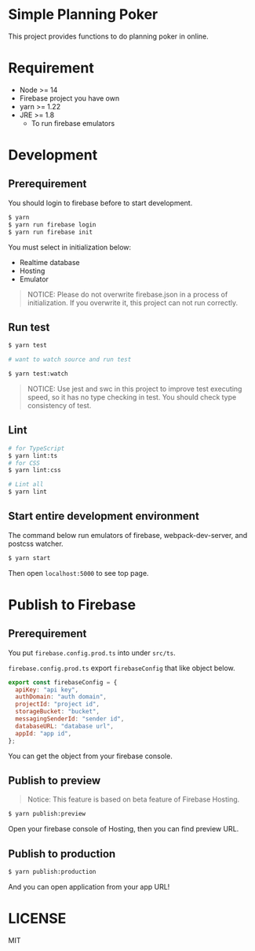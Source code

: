 # Simple Planning Poker #
This project provides functions to do planning poker in online.

# Requirement #

- Node >= 14
- Firebase project you have own
- yarn >= 1.22
- JRE >= 1.8
  - To run firebase emulators


# Development #

## Prerequirement ##
You should login to firebase before to start development.

```sh
$ yarn
$ yarn run firebase login
$ yarn run firebase init
```

You must select in initialization below:

- Realtime database
- Hosting
- Emulator

> NOTICE: Please do not overwrite firebase.json in a process of initialization. If you overwrite it, this project can not run correctly.

## Run test ##

```sh
$ yarn test

# want to watch source and run test

$ yarn test:watch
```

> NOTICE: Use jest and swc in this project to improve test executing speed, so it has no type checking in test. You should check type consistency of test.

## Lint ##

```sh
# for TypeScript
$ yarn lint:ts
# for CSS
$ yarn lint:css

# Lint all
$ yarn lint
```

## Start entire development environment ##

The command below run emulators of firebase, webpack-dev-server, and postcss watcher.

```sh
$ yarn start
```

Then open `localhost:5000` to see top page.

# Publish to Firebase #

## Prerequirement ##
You put `firebase.config.prod.ts` into under `src/ts`.

`firebase.config.prod.ts` export `firebaseConfig` that like object below.

```javascript
export const firebaseConfig = {
  apiKey: "api key",
  authDomain: "auth domain",
  projectId: "project id",
  storageBucket: "bucket",
  messagingSenderId: "sender id",
  databaseURL: "database url",
  appId: "app id",
};
```

You can get the object from your firebase console.

## Publish to preview ##

> Notice: This feature is based on beta feature of Firebase Hosting.

```sh
$ yarn publish:preview
```

Open your firebase console of Hosting, then you can find preview URL.

## Publish to production ##

```sh
$ yarn publish:production
```

And you can open application from your app URL!

# LICENSE #
MIT

